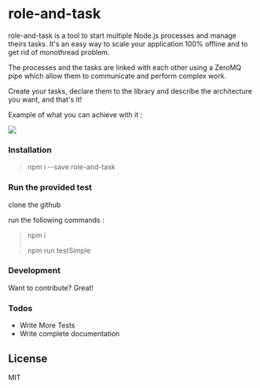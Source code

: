 # role-and-task

role-and-task is a tool to start multiple Node.js processes and manage theirs tasks. It's an easy way to scale your application 100% offline and to get rid of monothread problem.

The processes and the tasks are linked with each other using a ZeroMQ pipe which allow them to communicate and perform complex work.

Create your tasks, declare them to the library and describe the architecture you want, and that's it!

Example of what you can achieve with it :

<img src="https://cdn.pbrd.co/images/HRwOBEK.png" />

### Installation

> npm i --save role-and-task

### Run the provided test

clone the github

run the following commands :

> npm i
>
> npm run testSimple

### Development

Want to contribute? Great!

### Todos

 - Write More Tests
 - Write complete documentation

License
----

MIT

[//]: # (These are reference links used in the body of this note and get stripped out when the markdown processor does its job. There is no need to format nicely because it shouldn't be seen. Thanks SO - http://stackoverflow.com/questions/4823468/store-comments-in-markdown-syntax)

   [node.js]: <http://nodejs.org>
